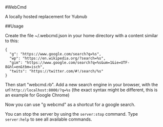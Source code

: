 #WebCmd

A locally hosted replacement for Yubnub



##Usage

Create the file ~/.webcmd.json in your home directory with a content similar to this:

    {
      "g": "https://www.google.com/search?q=%s",
      "wp": "https://en.wikipedia.org/?search=%s",
      "gim": "https://www.google.com/search?q=%s&um=1&ie=UTF-8&hl=en&tbm=isch",
      "twits": "https://twitter.com/#!/search/%s"
    }

Then start "webcmd.rb". Add a new search engine in your browser, with the url
`http://localhost:8000/?q=%s` (the exact syntax might be different, this is
an example for Google Chrome)

Now you can use "g webcmd" as a shortcut for a google search.

You can stop the server by using the `server:stop` command. Type `server:help`
to see all available commands.
